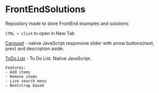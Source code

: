 # FrontEndSolutions
Repository made to store FrontEnd examples and solutions


```CTRL + click``` to open in New Tab


[Carousel](https://test.danvop.com/FrontEndSolutions/carousel/index.html) - native JavaScript responsive slider with arrow buttons(next, prev) and description aside.

[ToDo List](https://test.danvop.com/FrontEndSolutions/todo_list/index.html) - To Do List. Native JavaScript. 

    Features:
    - Add items
    - Remove items
    - Live search menu
    - Bootstrap based

